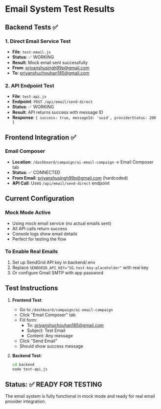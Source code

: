 # Email System Test Results

## Backend Tests ✅

### 1. Direct Email Service Test
- **File**: `test-email.js`
- **Status**: ✅ WORKING
- **Result**: Mock email sent successfully
- **From**: priyanshusingh99p@gmail.com
- **To**: priyanshuchouhan185@gmail.com

### 2. API Endpoint Test
- **File**: `test-api.js`
- **Endpoint**: `POST /api/email/send-direct`
- **Status**: ✅ WORKING
- **Result**: API returns success with message ID
- **Response**: `{ success: true, messageId: 'uuid', providerStatus: 200 }`

## Frontend Integration ✅

### Email Composer
- **Location**: `/dashboard/campaign/ai-email-campaign` → Email Composer tab
- **Status**: ✅ CONNECTED
- **From Email**: priyanshusingh99p@gmail.com (hardcoded)
- **API Call**: Uses `/api/email/send-direct` endpoint

## Current Configuration

### Mock Mode Active
- Using mock email service (no actual emails sent)
- All API calls return success
- Console logs show email details
- Perfect for testing the flow

### To Enable Real Emails
1. Set up SendGrid API key in backend/.env
2. Replace `SENDGRID_API_KEY="SG.test-key-placeholder"` with real key
3. Or configure Gmail SMTP with app password

## Test Instructions

1. **Frontend Test**:
   - Go to `/dashboard/campaign/ai-email-campaign`
   - Click "Email Composer" tab
   - Fill form:
     - To: priyanshuchouhan185@gmail.com
     - Subject: Test Email
     - Content: Any message
   - Click "Send Email"
   - Should show success message

2. **Backend Test**:
   ```bash
   cd backend
   node test-api.js
   ```

## Status: ✅ READY FOR TESTING
The email system is fully functional in mock mode and ready for real email provider integration.
